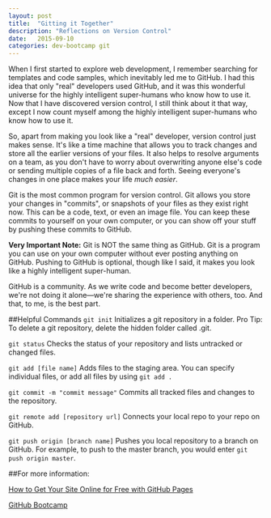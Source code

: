 ```yaml
---
layout: post
title:  "Gitting it Together"
description: "Reflections on Version Control"
date:   2015-09-10
categories: dev-bootcamp git
---
```


When I first started to explore web development, I remember searching for templates and code samples, which inevitably led me to GitHub.  I had this idea that only "real" developers used GitHub, and it was this wonderful universe for the highly intelligent super-humans who know how to use it.  Now that I have discovered version control, I still think about it that way, except I now count myself among the highly intelligent super-humans who know how to use it.

So, apart from making you look like a "real" developer, version control just makes sense.  It's like a time machine that allows you to track changes and store all the earlier versions of your files. It also helps to resolve arguments on a team, as you don't have to worry about overwriting anyone else's code or sending multiple copies of a file back and forth.  Seeing everyone's changes in one place makes your life *much easier*.

Git is the most common program for version control.  Git allows you store your changes in "commits", or snapshots of your files as they exist right now.  This can be a code, text, or even an image file.  You can keep these commits to yourself on your own computer, or you can show off your stuff by pushing these commits to GitHub.

**Very Important Note:** Git is NOT the same thing as GitHub.  Git is a program you can use on your own computer without ever posting anything on GitHub.  Pushing to GitHub is optional, though like I said, it makes you look like a highly intelligent super-human.

GitHub is a community.  As we write code and become better developers, we're not doing it alone—we're sharing the experience with others, too.  And that, to me, is the best part.


##Helpful Commands
`git init`
Initializes a git repository in a folder.  Pro Tip: To delete a git repository, delete the hidden folder called .git.

`git status`
Checks the status of your repository and lists untracked or changed files.

`git add [file name]`
Adds files to the staging area.  You can specify individual files, or add all files by using
`git add .`

`git commit -m "commit message"`
Commits all tracked files and changes to the repository.

`git remote add [repository url]`
Connects your local repo to your repo on GitHub.

`git push origin [branch name]`
Pushes you local repository to a branch on GitHub.  For example, to push to the master branch, you would enter `git push origin master`.


##For more information:

[How to Get Your Site Online for Free with GitHub Pages](http://learntocodewith.me/tutorials/github-pages/)

[GitHub Bootcamp](https://help.github.com/categories/bootcamp/)
